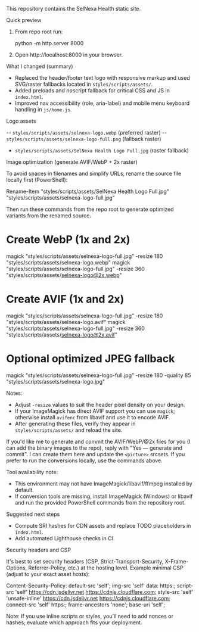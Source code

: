 This repository contains the SelNexa Health static site.

Quick preview

1. From repo root run:

   python -m http.server 8000

2. Open http://localhost:8000 in your browser.

What I changed (summary)

- Replaced the header/footer text logo with responsive <picture> markup and used SVG/raster fallbacks located in `styles/scripts/assets/`.
- Added preloads and noscript fallback for critical CSS and JS in `index.html`.
- Improved nav accessibility (role, aria-label) and mobile menu keyboard handling in `js/home.js`.

Logo assets

-- `styles/scripts/assets/selnexa-logo.webp` (preferred raster)
-- `styles/scripts/assets/selnexa-logo-full.png` (fallback raster)
- `styles/scripts/assets/SelNexa Health Logo Full.jpg` (raster fallback)

Image optimization (generate AVIF/WebP + 2x raster)

To avoid spaces in filenames and simplify URLs, rename the source file locally first (PowerShell):

Rename-Item "styles/scripts/assets/SelNexa Health Logo Full.jpg" "styles/scripts/assets/selnexa-logo-full.jpg"

Then run these commands from the repo root to generate optimized variants from the renamed source.

# Create WebP (1x and 2x)
magick "styles/scripts/assets/selnexa-logo-full.jpg" -resize 180 "styles/scripts/assets/selnexa-logo.webp"
magick "styles/scripts/assets/selnexa-logo-full.jpg" -resize 360 "styles/scripts/assets/selnexa-logo@2x.webp"

# Create AVIF (1x and 2x)
magick "styles/scripts/assets/selnexa-logo-full.jpg" -resize 180 "styles/scripts/assets/selnexa-logo.avif"
magick "styles/scripts/assets/selnexa-logo-full.jpg" -resize 360 "styles/scripts/assets/selnexa-logo@2x.avif"

# Optional optimized JPEG fallback
magick "styles/scripts/assets/selnexa-logo-full.jpg" -resize 180 -quality 85 "styles/scripts/assets/selnexa-logo.jpg"

Notes:

- Adjust `-resize` values to suit the header pixel density on your design.
- If your ImageMagick has direct AVIF support you can use `magick`; otherwise install `avifenc` from libavif and use it to encode AVIF.
- After generating these files, verify they appear in `styles/scripts/assets/` and reload the site.

If you'd like me to generate and commit the AVIF/WebP/@2x files for you
 (I can add the binary images to the repo), reply with "Yes — generate and commit".
 I can create them here and update the `<picture>` srcsets. If you prefer to run
 the conversions locally, use the commands above.

Tool availability note:
- This environment may not have ImageMagick/libavif/ffmpeg installed by default.
- If conversion tools are missing, install ImageMagick (Windows) or libavif and
   run the provided PowerShell commands from the repository root.

Suggested next steps

- Compute SRI hashes for CDN assets and replace TODO placeholders in `index.html`.
- Add automated Lighthouse checks in CI.

Security headers and CSP

It's best to set security headers (CSP, Strict-Transport-Security, X-Frame-Options, Referrer-Policy, etc.) at the hosting level. Example minimal CSP (adjust to your exact asset hosts):

Content-Security-Policy: default-src 'self'; img-src 'self' data: https:; script-src 'self' https://cdn.jsdelivr.net https://cdnjs.cloudflare.com; style-src 'self' 'unsafe-inline' https://cdn.jsdelivr.net https://cdnjs.cloudflare.com; connect-src 'self' https:; frame-ancestors 'none'; base-uri 'self';

Note: If you use inline scripts or styles, you'll need to add nonces or hashes; evaluate which approach fits your deployment.

